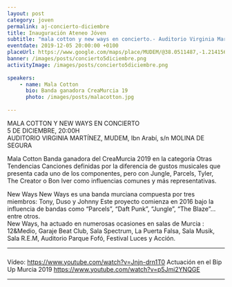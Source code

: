 ```yaml
---
layout: post
category: joven
permalink: aj-concierto-diciembre
title: Inauguración Ateneo Jóven
subtitle: "mala cotton y new ways en concierto.- Auditorio Virginia Martínez del MUDEM de Molina de Segura"
eventdate: 2019-12-05 20:00:00 +0100
placeUrl: https://www.google.com/maps/place/MUDEM/@38.0511487,-1.2141566,15z/data=!4m5!3m4!1s0x0:0xde6031502e1b4fbc!8m2!3d38.0511487!4d-1.2141566
banner: /images/posts/concierto5diciembre.png
activityImage: /images/posts/concierto5diciembre.png
     
speakers:
    - name: Mala Cotton
      bio: Banda ganadora CreaMurcia 19
      photo: /images/posts/malacotton.jpg
   
---
```

MALA COTTON Y NEW WAYS EN CONCIERTO  
5 DE DICIEMBRE, 20:00H  
AUDITORIO VIRGINIA MARTÍNEZ, MUDEM,  Ibn Arabí, s/n 
MOLINA DE SEGURA

Mala Cotton 
Banda ganadora del CreaMurcia 2019 en la categoría Otras Tendencias
Canciones definidas por la diferencia de gustos musicales que presenta cada uno de los componentes, pero con Jungle, Parcels, Tyler, The Creator o Bon Iver como influencias comunes y más representativas.  

New Ways
New Ways es una banda murciana compuesta por tres miembros: Tony, Duso y Johnny Este proyecto comienza en 2016 bajo la influencia de bandas como “Parcels”, “Daft Punk”, “Jungle”, “The Blaze”... entre otros.  
New Ways, ha actuado en numerosas ocasiones en salas de Murcia : 12&Medio, Garaje Beat Club, Sala Spectrum, La Puerta Falsa, Sala Musik, Sala R.E.M, Auditorio Parque Fofó, Festival Luces y Acción.



***

### 
Vídeo: https://www.youtube.com/watch?v=Jnjn-drn1T0
Actuación en el Bip Up Murcia 2019 https://www.youtube.com/watch?v=p5Jmi2YNQGE 



***




